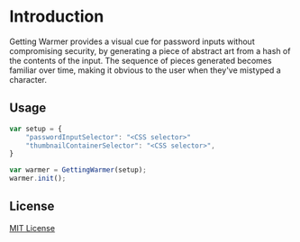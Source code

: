 # Introduction


Getting Warmer provides a visual cue for password inputs without compromising
security, by generating a piece of abstract art from a hash of the contents of
the input. The sequence of pieces generated becomes familiar over time, making
it obvious to the user when they've mistyped a character.


## Usage

``` javascript
var setup = {
	"passwordInputSelector": "<CSS selector>"
	"thumbnailContainerSelector": "<CSS selector>",
}

var warmer = GettingWarmer(setup);
warmer.init();
```

## License

[MIT License](http://opensource.org/licenses/MIT)
